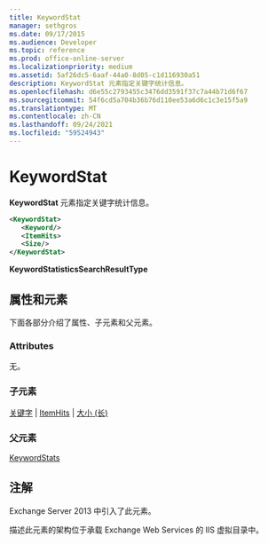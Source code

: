 ```yaml
---
title: KeywordStat
manager: sethgros
ms.date: 09/17/2015
ms.audience: Developer
ms.topic: reference
ms.prod: office-online-server
ms.localizationpriority: medium
ms.assetid: 5af26dc5-6aaf-44a0-8d05-c1d116930a51
description: KeywordStat 元素指定关键字统计信息。
ms.openlocfilehash: d6e55c2793455c3476dd3591f37c7a44b71d6f67
ms.sourcegitcommit: 54f6cd5a704b36b76d110ee53a6d6c1c3e15f5a9
ms.translationtype: MT
ms.contentlocale: zh-CN
ms.lasthandoff: 09/24/2021
ms.locfileid: "59524943"
---
```

# <a name="keywordstat"></a>KeywordStat

**KeywordStat** 元素指定关键字统计信息。 
  
```XML
<KeywordStat>
   <Keyword/>
   <ItemHits>
   <Size/>
</KeywordStat>
```

 **KeywordStatisticsSearchResultType**
## <a name="attributes-and-elements"></a>属性和元素

下面各部分介绍了属性、子元素和父元素。
  
### <a name="attributes"></a>Attributes

无。
  
### <a name="child-elements"></a>子元素

[关键字](keyword.md)  | [ItemHits](itemhits.md)  | [大小 (长) ](size-long.md)
  
### <a name="parent-elements"></a>父元素

[KeywordStats](keywordstats.md)
  
## <a name="remarks"></a>注解

Exchange Server 2013 中引入了此元素。
  
描述此元素的架构位于承载 Exchange Web Services 的 IIS 虚拟目录中。
  

